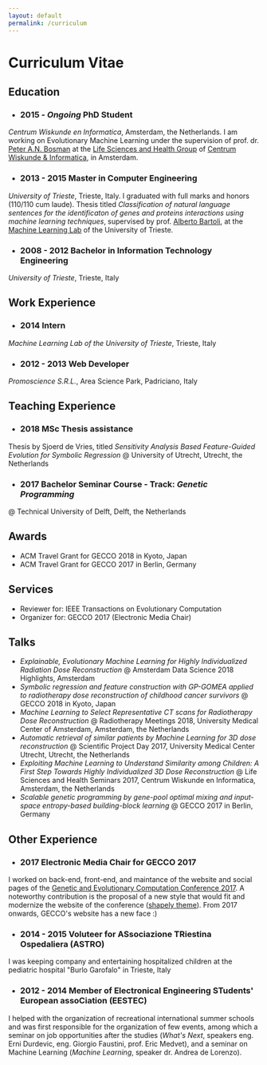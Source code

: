 ```yaml
---
layout: default
permalink: /curriculum
---
```

# Curriculum Vitae
## Education
- ### 2015 - _Ongoing_ **PhD Student** 
_Centrum Wiskunde en Informatica_, Amsterdam, the Netherlands.
I am working on Evolutionary Machine Learning under the supervision of prof. dr. <a href="https://homepages.cwi.nl/~bosman/" target="_blank">Peter A.N. Bosman</a> at the <a href="https://www.cwi.nl/research/groups/life-sciences-and-health">Life Sciences and Health Group</a> of <a href="https://www.cwi.nl">Centrum Wiskunde &amp; Informatica</a>, in Amsterdam.

- ### 2013 - 2015 **Master in Computer Engineering**
_University of Trieste_, Trieste, Italy. 
I graduated with full marks and honors (110/110 cum laude). Thesis titled _Classification of natural language sentences for the identificaton of genes and proteins interactions using machine learning techniques_, supervised by prof. <a href="http://bartoli.inginf.units.it/" target="_blank">Alberto Bartoli</a>, at the <a href="http://machinelearning.inginf.units.it/" target="_blank">Machine Learning Lab</a> of the University of Trieste.


- ### 2008 - 2012 **Bachelor in Information Technology Engineering**
_University of Trieste_, Trieste, Italy



## Work Experience
- ### 2014 **Intern**
_Machine Learning Lab of the University of Trieste_, Trieste, Italy

- ### 2012 - 2013 **Web Developer**
_Promoscience S.R.L._, Area Science Park, Padriciano, Italy


## Teaching Experience
- ### 2018 **MSc Thesis assistance** 
Thesis by Sjoerd de Vries, titled <em>Sensitivity Analysis Based Feature-Guided Evolution for Symbolic Regression</em> @ University of Utrecht, Utrecht, the Netherlands 
- ### 2017 **Bachelor Seminar Course - Track: <em>Genetic Programming</em>** 
@ Technical University of Delft, Delft, the Netherlands


## Awards
- ACM Travel Grant for GECCO 2018 in Kyoto, Japan
- ACM Travel Grant for GECCO 2017 in Berlin, Germany

## Services
- Reviewer for: IEEE Transactions on Evolutionary Computation
- Organizer for: GECCO 2017 (Electronic Media Chair)

## Talks
- _Explainable, Evolutionary Machine Learning for Highly Individualized Radiation Dose Reconstruction_ @ Amsterdam Data Science 2018 Highlights, Amsterdam
- _Symbolic regression and feature construction with GP-GOMEA applied to radiotherapy dose reconstruction of childhood cancer survivors_ @ GECCO 2018 in Kyoto, Japan
- _Machine Learning to Select Representative CT scans for Radiotherapy Dose Reconstruction_ @ Radiotherapy Meetings 2018, University Medical Center of Amsterdam, Amsterdam, the Netherlands
- _Automatic retrieval of similar patients by Machine Learning for 3D dose reconstruction_ @ Scientific Project Day 2017, University Medical Center Utrecht, Utrecht, the Netherlands
- _Exploiting Machine Learning to Understand Similarity among Children: A First Step Towards Highly Individualized 3D Dose Reconstruction_ @ Life Sciences and Health Seminars 2017, Centrum Wiskunde en Informatica, Amsterdam, the Netherlands
- _Scalable genetic programming by gene-pool optimal mixing and input-space entropy-based building-block learning_ @ GECCO 2017 in Berlin, Germany 


## Other Experience
- ### 2017 **Electronic Media Chair for GECCO 2017**
I worked on back-end, front-end, and maintance of the website and social pages of the <a href="http://gecco-2017.sigevo.org/index.html" target="_blank">Genetic and Evolutionary Computation Conference 2017</a>. A noteworthy contribution is the proposal of a new style that would fit and modernize the website of the conference (<a href="https://colorlib.com/wp/themes/shapely/" target="_blank">shapely theme</a>). From 2017 onwards, GECCO's website has a new face :) 

- ### 2014 - 2015 **Voluteer for ASsociazione TRiestina Ospedaliera (ASTRO)**
I was keeping company and entertaining hospitalized children at the pediatric hospital "Burlo Garofalo" in Trieste, Italy

- ### 2012 - 2014 **Member of Electronical Engineering STudents' European assoCiation (EESTEC)**
I helped with the organization of recreational international summer schools and was first responsible for the organization of few events, among which a seminar on job opportunities after the studies (_What's Next_, speakers eng. Erni Durdevic, eng. Giorgio Faustini, prof. Eric Medvet), and a seminar on Machine Learning (_Machine Learning_, speaker dr. Andrea de Lorenzo).
